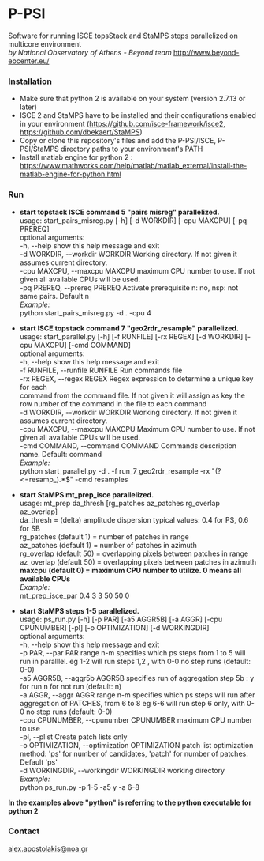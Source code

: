 # P-PSI

Software for running ISCE topsStack and StaMPS steps parallelized on multicore environment\
_by National Observatory of Athens - Beyond team_ http://www.beyond-eocenter.eu/

### Installation

* Make sure that python 2 is available on your system (version 2.7.13 or later)
* ISCE 2 and StaMPS have to be installed and their configurations enabled in your environment (https://github.com/isce-framework/isce2, https://github.com/dbekaert/StaMPS)
* Copy or clone this repository's files and add the P-PSI/ISCE, P-PSI/StaMPS directory paths to your environment's PATH
* Install matlab engine for python 2 : https://www.mathworks.com/help/matlab/matlab_external/install-the-matlab-engine-for-python.html

### Run

* __start topstack ISCE command 5 "pairs misreg" parallelized.__\
usage: start_pairs_misreg.py [-h] [-d WORKDIR] [-cpu MAXCPU] [-pq PREREQ]\
optional arguments:\
-h, --help  show this help message and exit\
-d WORKDIR, --workdir WORKDIR  Working directory. If not given it assumes   current directory.\
-cpu MAXCPU, --maxcpu MAXCPU maximum CPU number to use. If not given all available CPUs will be used.\
-pq PREREQ, --prereq PREREQ Activate prerequisite n: no, nsp: not same pairs. Default n\
_Example:_\
python start_pairs_misreg.py -d . -cpu 4

* __start ISCE topstack command 7 "geo2rdr_resample" parallelized.__\
usage: start_parallel.py [-h] [-f RUNFILE] [-rx REGEX] [-d WORKDIR] [-cpu MAXCPU] [-cmd COMMAND]\
optional arguments:\
-h, --help            show this help message and exit\
-f RUNFILE, --runfile RUNFILE Run commands file\
-rx REGEX, --regex REGEX Regex expression to determine a unique key for each\
command from the command file. If not given it will assign as key the row number of the command in the file to each command\
-d WORKDIR, --workdir WORKDIR Working directory. If not given it assumes current directory.\
-cpu MAXCPU, --maxcpu MAXCPU Maximum CPU number to use. If not given all available CPUs will be used.\
-cmd COMMAND, --command COMMAND Commands description name. Default: command\
_Example:_\
python start_parallel.py -d . -f run_7_geo2rdr_resample -rx "(?<=resamp_).*$" -cmd resamples

* __start StaMPS mt_prep_isce parallelized.__\
usage: mt_prep da_thresh [rg_patches az_patches rg_overlap az_overlap]\
da_thresh = (delta) amplitude dispersion typical values: 0.4 for PS, 0.6 for SB\
rg_patches (default 1)   = number of patches in range\
az_patches (default 1)   = number of patches in azimuth\
rg_overlap (default 50)  = overlapping pixels between patches in range\
az_overlap (default 50) = overlapping pixels between patches in azimuth\
**maxcpu (default 0) = maximum CPU number to utilize. 0 means all available CPUs**\
*Example:*\
mt_prep_isce_par 0.4 3 3 50 50 0

* __start StaMPS steps 1-5 parallelized.__\
usage: ps_run.py [-h] [-p PAR] [-a5 AGGR5B] [-a AGGR] [-cpu CPUNUMBER] [-pl] [-o OPTIMIZATION] [-d WORKINGDIR]\
optional arguments:\
-h, --help show this help message and exit\
-p PAR, --par PAR range n-m specifies which ps steps from 1 to 5 will run in paralllel. eg 1-2 will run steps 1,2 , with 0-0 no step runs (default: 0-0)\
-a5 AGGR5B, --aggr5b AGGR5B specifies run of aggregation step 5b : y for run n for not run (default: n)\
-a AGGR, --aggr AGGR  range n-m specifies which ps steps will run after
aggregation of PATCHES, from 6 to 8 eg 6-6 will run
step 6 only, with 0-0 no step runs (default: 0-0)\
-cpu CPUNUMBER, --cpunumber CPUNUMBER maximum CPU number to use\
-pl, --plist Create patch lists only\
-o OPTIMIZATION, --optimization OPTIMIZATION patch list optimization method: 'ps' for number of
candidates, 'patch' for number of patches. Default 'ps'\
-d WORKINGDIR, --workingdir WORKINGDIR working directory\
*Example:*\
python ps_run.py -p 1-5 -a5 y -a 6-8

**In the examples above "python" is referring to the python executable for python 2**

### Contact
alex.apostolakis@noa.gr

